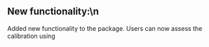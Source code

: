 ## New functionality:\n
Added new functionality to the package. Users can now assess the calibration using



